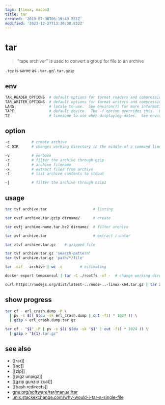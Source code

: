 ```yaml
---
tags: [linux, macos]
title: tar
created: '2019-07-30T06:19:49.251Z'
modified: '2023-12-27T13:30:30.832Z'
---
```


# tar

> "tape archiver" is used to convert a group for file to an archive

`.tgz` is same as `.tar.gz`/`.tar.gzip`

## env

```sh
TAR_READER_OPTIONS  # default options for format readers and compression readers. --options option overrides this
TAR_WRITER_OPTIONS  # default options for format writers and compression writers. --options option overrides this
LANG                # locale to use.  See environ(7) for more information
TAPE                # default device.  The -f option overrides this.  Please see the description of the -f option above for more details
TZ                  # timezone to use when displaying dates.  See environ(7) for more information
```

## option

```sh
-c          # create archive
-C DIR      # changes working directory in the middle of a command line

-v          # verbose
-z          # filter the archive through gzip
-f          # archive filename
-x          # extract files from archive
-t          # list archive contents to stdout

-j          # filter the archive through bzip2
```

## usage

```sh
tar tvf archive.tar                     # listing

tar cvzf archive.tar.gzip dirname/      # create

tar cvfj archive-name.tar.bz2 dirname/  # filter archive

tar xvf archive.tar                     # extract / untar

tar ztvf archive.tar.gz    # gzipped file

tar tvf archive.tar.gz 'search-pattern'
tar tvf archive.tar.gz 'path/*/file'

tar -czf - archive | wc -c        # estimating

docker export tempconsul | tar -C ./rootfs -xf -  # change working directory and -f stdin

curl https://nodejs.org/dist/latest-../node-..-linux-x64.tar.gz | tar xz --strip-components=1
```

## show progress

```sh
tar cf - erl_crash.dump -P \
  | pv -s $(( $(du -sk erl_crash.dump | cut -f1) * 1024 )) \
  | gzip > erl_crash.dump.tar.gz

tar cf - "$1" -P | pv -s $(( $(du -sk "$1" | cut -f1) * 1024 )) \
  | gzip > "${1}.tar.gz"
```

## see also

- [[rar]]
- [[nc]]
- [[zip]]
- [[pigz unpigz]]
- [[gzip gunzip zcat]]
- [[bash redirects]]
- [gnu.org/software/tar/manual/tar](https://www.gnu.org/software/tar/manual/tar.html)
- [unix.stackexchange.com/why-would-i-tar-a-single-file](https://unix.stackexchange.com/a/277799/193945)
